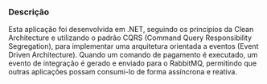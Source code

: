 
<h3>Descrição</h3>
<p>Esta aplicação foi desenvolvida em .NET, seguindo os princípios da Clean Architecture e utilizando o padrão CQRS (Command Query Responsibility Segregation), para implementar uma arquitetura orientada a eventos (Event Driven Architecture). Quando um comando de pagamento é executado, um evento de integração é gerado e enviado para o RabbitMQ, permitindo que outras aplicações possam consumi-lo de forma assíncrona e reativa.</p>
